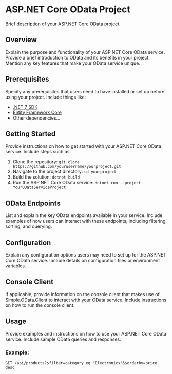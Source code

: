 # ASP.NET Core OData Project

Brief description of your ASP.NET Core OData project.

## Overview

Explain the purpose and functionality of your ASP.NET Core OData service. Provide a brief introduction to OData and its benefits in your project. Mention any key features that make your OData service unique.

## Prerequisites

Specify any prerequisites that users need to have installed or set up before using your project. Include things like:

- [.NET 7 SDK](https://dotnet.microsoft.com/download)
- [Entity Framework Core](https://docs.microsoft.com/en-us/ef/core/)
- Other dependencies...

## Getting Started

Provide instructions on how to get started with your ASP.NET Core OData service. Include steps such as:

1. Clone the repository: `git clone https://github.com/yourusername/yourproject.git`
2. Navigate to the project directory: `cd yourproject`
3. Build the solution: `dotnet build`
4. Run the ASP.NET Core OData service: `dotnet run --project YourODataServiceProject`

## OData Endpoints

List and explain the key OData endpoints available in your service. Include examples of how users can interact with these endpoints, including filtering, sorting, and querying.

## Configuration

Explain any configuration options users may need to set up for the ASP.NET Core OData service. Include details on configuration files or environment variables.

## Console Client

If applicable, provide information on the console client that makes use of Simple.OData.Client to interact with your OData service. Include instructions on how to run the console client.

## Usage

Provide examples and instructions on how to use your ASP.NET Core OData service. Include sample OData queries and responses.

### Example:

```http
GET /api/products?$filter=category eq 'Electronics'&$orderby=price desc
